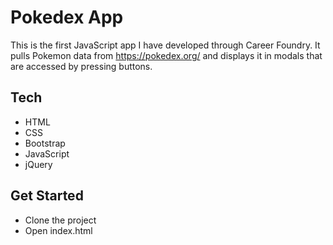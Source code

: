 # Pokedex App

This is the first JavaScript app I have developed through Career Foundry. It pulls Pokemon data from https://pokedex.org/ and displays it in modals that are accessed by pressing buttons.

## Tech

<ul>
<li>HTML</li>
<li>CSS</li>
<li>Bootstrap</li>
<li>JavaScript</li>
<li>jQuery</li>
</ul>

## Get Started

<ul>
<li>Clone the project</li>
<li>Open index.html</li>
</ul>